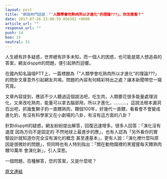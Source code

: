 ```yaml
---
layout: post
title: "網路熱門話題：「"人類學會吃熟肉所以才進化"的理論???」，你怎麼看？"
date: 2017-07-26 13:08:59.056382 +0800
article_url: ""
response_url: ""
push: 14
boo: 15
neutral: 31
---
```


人生總有許多疑惑，世界總有許多未知，而一個人的困惑，也可能是眾人想追尋的答案，網友dispptt的問題，便引起熱烈迴響。

在國內知名論壇PTT上，一篇標題為「"人類學會吃熟肉所以才進化"的理論???」的問卦文章意外引起網友共鳴，問題的內容有何精彩特出之處？讓本新聞帶您一窺究竟。

文章內容提到，應該不少人聽過這個說法吧，吃生肉，人類要花很多能量處理消化，又來改吃熟肉，能量可以拿去腦部用，所以才進化，..........，這說法根本漏洞百出吧，抓幾隻獅子豹一直餵熟肉，餵個100年，好幾代一直餵，看看會不會變成進化豹，有沒有科學家又在小劇場的八卦，有沒有這方面的八卦？

針對dispptt的疑惑，網友紛紛提出解答，回復迅速增多。很多人回答：「演化沒有速度 因為方向不是固定的 不然地球上最進步的應」，也有人認為「另外看你的實驗設計就知道你完全沒有演化的概念 甚至連基本」，更有人說：「演化裡什麼叫原因是很微妙的問題」，但同時也有人特別指出：「關在動物園裡的黑猩猩每天餵熟肉餵10萬年 會演化新」，引人深思。

一個問題，百種解答，您的答案，又是什麼呢？

<a href = "https://www.ptt.cc/bbs/Gossiping/M.1501032259.A.FB7.html">原文連結</a>

